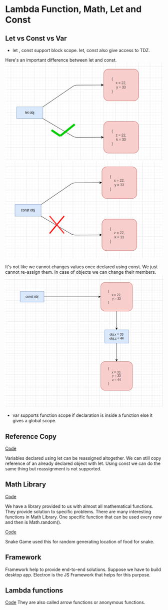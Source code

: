 # Lambda Function, Math, Let and Const

## Let vs Const vs Var

- let , const support block scope.
  let, const also give access to TDZ.

Here's an important difference between let and const.
<img src="./Screenshot%20from%202025-04-12%2014-19-32.png" title="" alt="" data-align="center">
<img src="./Screenshot%20from%202025-04-12%2014-19-40.png" title="" alt="" data-align="center">

It's not like we cannot changes values once declared using const. We just cannot re-assign them.
In case of objects we can change their members.
![](./Screenshot%20from%202025-04-12%2017-07-55.png)

- var supports function scope if declaration is inside a function else it gives a global scope.

## Reference Copy

[Code](./referenceCopy.js)

Variables declared using let can be reassigned altogether. We can still copy reference of an already declared object with let.
Using const we can do the same thing but reassignment is not supported.

## Math Library

[Code](./math.js)

We have a library provided to us with almost all mathematical functions. They provide solution to specific problems.
There are many interesting functions in Math Library.
One specific function that can be used every now and then is Math.random().

[Code](./randomNum.js)

Snake Game used this for random generating location of food for snake.

## Framework

Framework help to provide end-to-end solutions. Suppose we have to build desktop app. Electron is the JS Framework that helps for this purpose.

## Lambda functions

[Code](./lambdaFunctions.js)
They are also called arrow functions or anonymous functions.